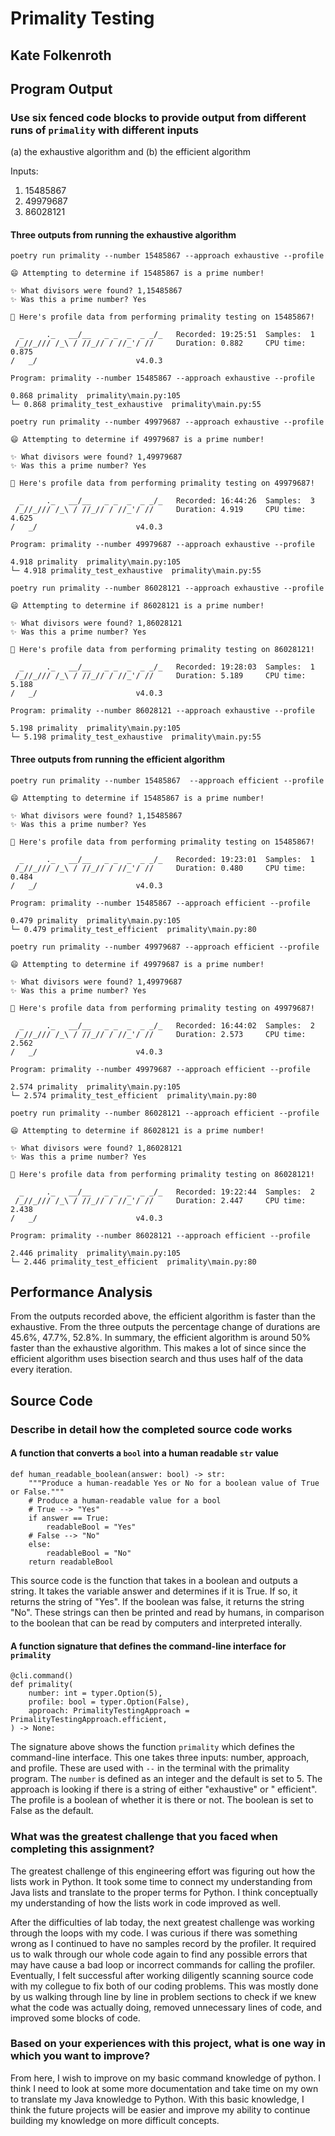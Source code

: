 # Primality Testing

## Kate Folkenroth

## Program Output

### Use six fenced code blocks to provide output from different runs of `primality` with different inputs

(a) the exhaustive algorithm
and
(b) the efficient algorithm

Inputs:
 1. 15485867
 2. 49979687
 3. 86028121


#### Three outputs from running the exhaustive algorithm

`poetry run primality --number 15485867 --approach exhaustive --profile`

```
😄 Attempting to determine if 15485867 is a prime number!

✨ What divisors were found? 1,15485867
✨ Was this a prime number? Yes

🔬 Here's profile data from performing primality testing on 15485867!   

  _     ._   __/__   _ _  _  _ _/_   Recorded: 19:25:51  Samples:  1    
 /_//_/// /_\ / //_// / //_'/ //     Duration: 0.882     CPU time: 0.875
/   _/                      v4.0.3

Program: primality --number 15485867 --approach exhaustive --profile    

0.868 primality  primality\main.py:105
└─ 0.868 primality_test_exhaustive  primality\main.py:55
```

`poetry run primality --number 49979687 --approach exhaustive --profile`

```
😄 Attempting to determine if 49979687 is a prime number!

✨ What divisors were found? 1,49979687
✨ Was this a prime number? Yes

🔬 Here's profile data from performing primality testing on 49979687!

  _     ._   __/__   _ _  _  _ _/_   Recorded: 16:44:26  Samples:  3
 /_//_/// /_\ / //_// / //_'/ //     Duration: 4.919     CPU time: 4.625
/   _/                      v4.0.3

Program: primality --number 49979687 --approach exhaustive --profile

4.918 primality  primality\main.py:105
└─ 4.918 primality_test_exhaustive  primality\main.py:55
```

`poetry run primality --number 86028121 --approach exhaustive --profile`

```
😄 Attempting to determine if 86028121 is a prime number!

✨ What divisors were found? 1,86028121
✨ Was this a prime number? Yes

🔬 Here's profile data from performing primality testing on 86028121!

  _     ._   __/__   _ _  _  _ _/_   Recorded: 19:28:03  Samples:  1
 /_//_/// /_\ / //_// / //_'/ //     Duration: 5.189     CPU time: 5.188
/   _/                      v4.0.3

Program: primality --number 86028121 --approach exhaustive --profile

5.198 primality  primality\main.py:105
└─ 5.198 primality_test_exhaustive  primality\main.py:55
```


#### Three outputs from running the efficient algorithm

`poetry run primality --number 15485867  --approach efficient --profile`

```
😄 Attempting to determine if 15485867 is a prime number!

✨ What divisors were found? 1,15485867
✨ Was this a prime number? Yes

🔬 Here's profile data from performing primality testing on 15485867!

  _     ._   __/__   _ _  _  _ _/_   Recorded: 19:23:01  Samples:  1
 /_//_/// /_\ / //_// / //_'/ //     Duration: 0.480     CPU time: 0.484
/   _/                      v4.0.3

Program: primality --number 15485867 --approach efficient --profile

0.479 primality  primality\main.py:105
└─ 0.479 primality_test_efficient  primality\main.py:80
```

`poetry run primality --number 49979687 --approach efficient --profile`

```
😄 Attempting to determine if 49979687 is a prime number!

✨ What divisors were found? 1,49979687
✨ Was this a prime number? Yes

🔬 Here's profile data from performing primality testing on 49979687!

  _     ._   __/__   _ _  _  _ _/_   Recorded: 16:44:02  Samples:  2
 /_//_/// /_\ / //_// / //_'/ //     Duration: 2.573     CPU time: 2.562
/   _/                      v4.0.3

Program: primality --number 49979687 --approach efficient --profile

2.574 primality  primality\main.py:105
└─ 2.574 primality_test_efficient  primality\main.py:80
```

`poetry run primality --number 86028121 --approach efficient --profile`

```
😄 Attempting to determine if 86028121 is a prime number!

✨ What divisors were found? 1,86028121
✨ Was this a prime number? Yes

🔬 Here's profile data from performing primality testing on 86028121!

  _     ._   __/__   _ _  _  _ _/_   Recorded: 19:22:44  Samples:  2
 /_//_/// /_\ / //_// / //_'/ //     Duration: 2.447     CPU time: 2.438
/   _/                      v4.0.3

Program: primality --number 86028121 --approach efficient --profile

2.446 primality  primality\main.py:105
└─ 2.446 primality_test_efficient  primality\main.py:80
```

## Performance Analysis

From the outputs recorded above, the efficient algorithm is faster than the exhaustive. From the three outputs the percentage change of durations are 45.6%, 47.7%, 52.8%. In summary, the efficient algorithm is around 50% faster than the exhaustive algorithm. This makes a lot of since since the efficient algorithm uses bisection search and thus uses half of the data every iteration. 

## Source Code

### Describe in detail how the completed source code works

#### A function that converts a `bool` into a human readable `str` value

```
def human_readable_boolean(answer: bool) -> str:
    """Produce a human-readable Yes or No for a boolean value of True or False."""
    # Produce a human-readable value for a bool
    # True --> "Yes"
    if answer == True:
        readableBool = "Yes"
    # False --> "No"
    else:
        readableBool = "No"
    return readableBool
```

This source code is the function that takes in a boolean and outputs a string. It takes the variable answer and determines if it is True. If so, it returns the string of "Yes". If the boolean was false, it returns the string "No". These strings can then be printed and read by humans, in comparison to the boolean that can be read by computers and interpreted interally.

#### A function signature that defines the command-line interface for `primality`

```
@cli.command()
def primality(
    number: int = typer.Option(5),
    profile: bool = typer.Option(False),
    approach: PrimalityTestingApproach = PrimalityTestingApproach.efficient,
) -> None:
```

The signature above shows the function `primality` which defines the command-line interface. This one takes three inputs: number, approach, and profile. These are used with `--` in the terminal with the primality program. The `number` is defined as an integer and the default is set to 5. The approach is looking if there is a string of either "exhaustive" or " efficient". The profile is a boolean of whether it is there or not. The boolean is set to False as the default. 

### What was the greatest challenge that you faced when completing this assignment?

The greatest challenge of this engineering effort was figuring out how the lists work in Python. It took some time to connect my understanding from Java lists and translate to the proper terms for Python. I think conceptually my understanding of how the lists work in code improved as well. 

After the difficulties of lab today, the next greatest challenge was working through the loops with my code. I was curious if there was something wrong as I continued to have no samples record by the profiler. It required us to walk through our whole code again to find any possible errors that may have cause a bad loop or incorrect commands for calling the profiler. Eventually, I felt successful after working diligently scanning source code with my collegue to fix both of our coding problems. This was mostly done by us walking through line by line in problem sections to check if we knew what the code was actually doing, removed unnecessary lines of code, and improved some blocks of code.

### Based on your experiences with this project, what is one way in which you want to improve?

From here, I wish to improve on my basic command knowledge of python. I think I need to look at some more documentation and take time on my own to translate my Java knowledge to Python. With this basic knowledge, I think the future projects will be easier and improve my ability to continue building my knowledge on more difficult concepts. 

